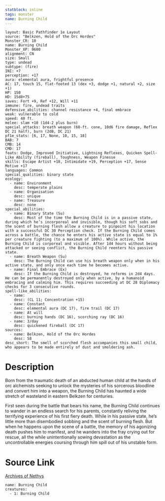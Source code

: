 ```yaml
---
statblock: inline
tags: monster
name: Burning Child
---
```

```statblock
layout: Basic Pathfinder 1e Layout
source: "Belkzen, Hold of the Orc Hordes"
Monster_CR: 10
name: Burning Child
Monster_XP: 9600
alignment: CN
size: Small
type: undead
subtype: (fire)
INI: +7
perception: +17
aura: elemental aura, frightful presence
AC: 17, touch 15, flat-footed 13 (dex +3, dodge +1, natural +2, size +1)
HP: 150
HD: 15d8+75
saves: Fort +9, Ref +12, Will +11
immune: fire, undead traits
defensive_abilities: channel resistance +4, final embrace
weak: vulnerable to cold
speed: 40 ft.
melee: slam +10 (1d4-2 plus burn)
special_attacks: breath weapon (60-ft. cone, 10d6 fire damage, Reflex DC 21 half), burn (2d8, DC 21)
pf1e_stats: [6, 17, None, 10, 15, 18]
BAB: 7
CMB: 14
CMD: 17
feats: Dodge, Improved Initiative, Lightning Reflexes, Quicken Spell-Like Ability (fireball), Toughness, Weapon Finesse
skills: Escape Artist +18, Intimidate +19, Perception +17, Sense Motive +17
languages: Common
special_qualities: binary state
ecology:
  - name: Environment
    desc: temperate plains
  - name: Organisation
    desc: unique
  - name: Treasure
    desc: none
special_abilities:
  - name: Binary State (Su)
    desc: Most of the time the Burning Child is in a passive state, during which he’s incorporeal and invisible, though his soft sobs and the scent of burning flesh allow a creature to pinpoint his location with a successful DC 30 Perception check. If the Burning Child comes across a battle, the chance he enters his active state is equal to 1% per creature fighting (to a maximum of 100%). While active, the Burning Child is corporeal and visible. After 1d4 hours without being attacked or seeing conflict, the Burning Child reenters his passive state.
  - name: Breath Weapon (Su)
    desc: The Burning Child can use his breath weapon only when in his active state, and only once each time he becomes active.
  - name: Final Embrace (Ex)
    desc: If the Burning Child is destroyed, he reforms in 2d4 days. He can be permanently destroyed only when active, by a humanoid embracing and calming him. This requires succeeding at DC 28 Diplomacy checks for 3 consecutive rounds.
spell-like_abilities:
  - name:
    desc: (CL 11; Concentration +15)
  - name: Constant
    desc: elemental aura (DC 17), fire trail (DC 17)
  - name: At will
    desc: burning hands (DC 16), scorching ray (DC 16)
  - name: 3/day
    desc: quickened fireball (DC 17)
sources:
  - name: Belkzen, Hold of the Orc Hordes
    desc: 58
desc_short: The smell of scorched flesh accompanies this small child, who appears to be made entirely of dust and smoldering ash.
```
# Description
Born from the traumatic death of an abducted human child at the hands of orc alchemists seeking to unlock the mysteries of his sorcerous bloodline and convert him into a weapon, the Burning Child has haunted a wide stretch of wasteland in eastern Belkzen for centuries.

First seen during the battle that bears his name, the Burning Child continues to wander in an endless search for his parents, constantly reliving the terrifying experience of his first fiery death. While in his passive state, he’s little more than disembodied sobbing and the scent of burning flesh. But when he happens upon the scene of a battle, the memory of his agonizing death pushes him to manifest, and he wanders into the fray crying out for rescue, all the while unintentionally sowing devastation as the uncontrollable energies coursing through him spill out of his unstable form.
# Source Link
[Archives of Nethys](https://aonprd.com/MonsterDisplay.aspx?ItemName=Burning%20Child)
```encounter-table
name: Burning Child
creatures:
  - 1: Burning Child
```

